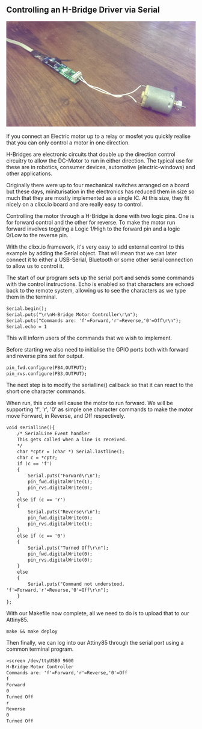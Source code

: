 Controlling an H-Bridge Driver via Serial
-----------------------------------------

![circuit-graphic](images/attiny-hbridge.jpg)

If you connect an Electric motor up to a relay or mosfet you quickly
realise that you can only control a motor in one direction.

H-Bridges are electronic circuits that double up the direction control
circuitry to allow the DC-Motor to run in either direction. The typical use
for these are in robotics, consumer devices, automotive (electric-windows) 
and other applications.

Originally there were up to four mechanical switches arranged on a board
but these days, miniturisation in the electronics has reduced them in size 
so much that they are mostly implemented as a single IC. At this size, they fit nicely on a clixx.io
board and are really easy to control. 

Controlling the motor through a H-Bridge is done with two logic pins. 
One is for forward control and the other for reverse. To make the motor run 
forward involves toggling a Logic 1/High to the forward pin and a logic 0/Low to the
reverse pin.

With the clixx.io framework, it's very easy to add external control to
this example by adding the Serial object. That will mean that we can
later connect it to either a USB-Serial, Bluetooth or some other serial
connection to allow us to control it.

The start of our program sets up the serial port and sends some
commands with the control instructions. Echo is enabled so that
characters are echoed back to the remote system, allowing us to
see the characters as we type them in the terminal.

    Serial.begin();
    Serial.puts("\r\nH-Bridge Motor Controller\r\n");
    Serial.puts("Commands are: 'f'=Forward,'r'=Reverse,'0'=Off\r\n");
    Serial.echo = 1

This will inform users of the commands that we wish to implement.

Before starting we also need to initialise the GPIO ports both with
forward and reverse pins set for output.

    pin_fwd.configure(PB4,OUTPUT);
    pin_rvs.configure(PB3,OUTPUT);

The next step is to modify the serialline() callback so that it
can react to the short one character commands.

When run, this code will cause the motor to run forward.
We will be supporting 'f', 'r', '0' as simple one character commands
to make the motor move Forward, in Reverse, and Off respectively.

    void serialline(){
        /* SerialLine Event handler
        This gets called when a line is received.
        */
        char *cptr = (char *) Serial.lastline();
        char c = *cptr;
        if (c == 'f')
        {
            Serial.puts("Forward\r\n");
            pin_fwd.digitalWrite(1);
            pin_rvs.digitalWrite(0);
        }
        else if (c == 'r')
        {
            Serial.puts("Reverse\r\n");
            pin_fwd.digitalWrite(0);
            pin_rvs.digitalWrite(1);
        }
        else if (c == '0')
        {
            Serial.puts("Turned Off\r\n");
            pin_fwd.digitalWrite(0);
            pin_rvs.digitalWrite(0);
        }
        else
        {
            Serial.puts("Command not understood. 'f'=Forward,'r'=Reverse,'0'=Off\r\n");
        }
    };


With our Makefile now complete, all we need to do is to upload that to
our Attiny85.

    make && make deploy
    
Then finally, we can log into our Attiny85 through the serial port using
a common terminal program.

    >screen /dev/ttyUSB0 9600
    H-Bridge Motor Controller
    Commands are: 'f'=Forward,'r'=Reverse,'0'=Off
    f
    Forward
    0
    Turned Off
    r
    Reverse
    0
    Turned Off


